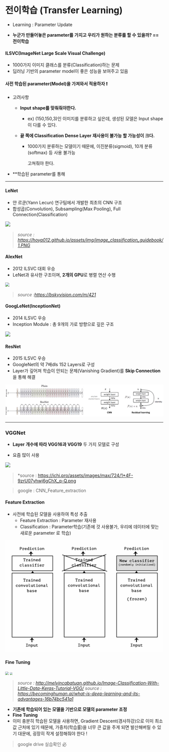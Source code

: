 # 전이학습 (Transfer Learning)

* Learning :  Parameter Update

* **누군가 만들어놓은 parameter를 가지고 우리가 원하는 분류를 할 수 있을까? == 전이학습**

#### ILSVC(ImageNet Large Scale Visual Challenge)

* 1000가지 이미지 클래스를 분류(Classification)하는 문제
* 딥러닝 기반의 parameter model이 좋은 성능을 보여주고 있음

#### 사전 학습된 parameter(Model)을 가져와서 적용하자 :heavy_exclamation_mark:

* 고려사항

  * **Input shape를 맞춰줘야한다.**

    * ex) (150,150,3)인 이미지를 분류하고 싶은데, 생성된 모델은 Input shape이 다를 수 있다.

  * **끝 쪽에 Classification Dense Layer 재사용이 불가능 할 가능성이 크다.**
    * 1000가지 분류하는 모델이기 때문에, 이진분류(sigmoid), 10개 분류(softmax) 등 사용 불가능

      고쳐줘야 한다.

* **학습된 parameter를 통해 

---

#### LeNet

* 얀 르쿤(Yann Lecun) 연구팀에서 개발한 최초의 CNN 구조
* 합성곱(Convolution), Subsampling(Max Pooling), Full Connection(Classification)

![](https://hoya012.github.io/assets/img/image_classification_guidebook/1.PNG)

> *source : https://hoya012.github.io/assets/img/image_classification_guidebook/1.PNG*

#### AlexNet

* 2012 ILSVC 대회 우승
* LeNet과 유사한 구조이며, **2개의 GPU**로 병렬 연산 수행

<img src="https://img1.daumcdn.net/thumb/R1280x0/?scode=mtistory2&fname=https%3A%2F%2Ft1.daumcdn.net%2Fcfile%2Ftistory%2F99FEB93C5C80B5192E" style="zoom: 80%;" />

> *source :https://bskyvision.com/m/421*

#### GoogLeNet(InceptionNet)

* 2014 ILSVC 우승
* Inception Module : 총 9개의 가로 방향으로 깊은 구조

![](https://miro.medium.com/max/700/0*rbWRzjKvoGt9W3Mf.png)



#### ResNet

* 2015 ILSVC 우승
* GoogleNet의 약 7배dls 152 Layers로 구성
* Layer가 깊어져 학습이 안되는 문제(Vanishing Gradient)를 **Skip Connection**을 통해 해결

![](https://github.com/soowoong0329/TIL/blob/master/img/DL/resnet.PNG?raw=true)

---

### VGGNet

* **Layer 개수에 따라 VGG16과 VGG19** 두 가지 모델로 구성

* 요즘 많이 사용

![](https://miro.medium.com/max/724/1*4F-9zrU07yhwj6gChX_q-Q.png)

> *source : https://ichi.pro/assets/images/max/724/1*4F-9zrU07yhwj6gChX_q-Q.png



> google : CNN_Feature_extraction



#### Feature Extraction

* 사전에 학습된 모델을 사용하여 특성 추출
  *  Feature Extraction : Parameter 재사용
  * Classification : Parameter학습(기존에 것 사용불가, 우리에 데이터에 맞는 새로운 parameter 로 학습)

![](https://github.com/soowoong0329/TIL/blob/master/img/DL/feature_extraction.PNG?raw=true)



#### Fine Tuning 

<img src="https://miro.medium.com/max/800/0*Eyhhx33AK58cHDXZ.png" style="zoom:67%;" />

<img src="https://blog.keras.io/img/imgclf/vgg16_modified.png" style="zoom:50%;" />

> *source : http://melvincabatuan.github.io/Image-Classification-With-Little-Data-Keras-Tutorial-VGG/*
> *source : https://becominghuman.ai/what-is-deep-learning-and-its-advantages-16b74bc541a1*

* **기존에 학습되어 있는 모델을 기반으로 모델의 parameter 조정**
* **Fine Tuning**
 * 이미 충분히 학습된 모델을 사용하면, Gradient Descent(경사하강)으로 이미 최소값 근처에 있기 때문에,
   가중치(학습률)을 너무 큰 값을 주게 되면 발산해버릴 수 있기 대문에, 굉장히 작게 설정해줘야 한다 !

> google drive 실습확인 必
